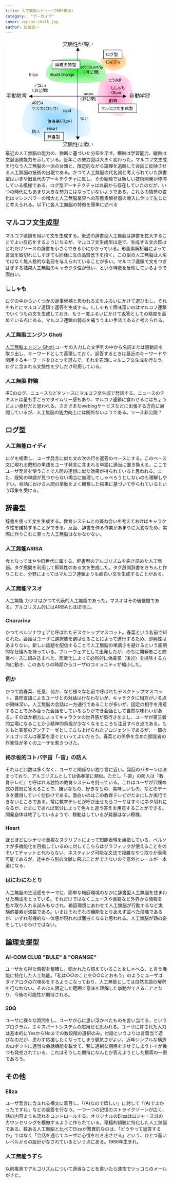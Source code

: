 ```yaml
---
title: 人工無脳レビュー(2005年版)
category:  "アーカイブ"
cover: cyprus-chalk.jpg
author: 加藤真一
---
```


![人工無脳チャート](./munochart.png)  
最近の人工無脳の能力の、独断に基づいた分布を示す。横軸は学習能力、縦軸は文脈追跡能力を示している。近年この勢力図は大きく変わった。マルコフ文生成を行なう人工無脳の一派の台頭と、限定的ながら論理を追跡して会話に反映させる人工無脳の技術の出現である。かつて人工無脳の代名詞と考えられていた辞書型はいまや旧世代のアーキテクチャに属し、その範疇では新しい技術開発が停滞している模様である。ログ型アーキテクチャは以前から存在していたのだが、いつの時代にもあまり大きな勢力にはなっていないようである。これらの情勢の変化はマシンパワーの増大と人工無脳業界への形態素解析器の導入に伴って生じたと考えられる。以下に各人工無脳の特徴を簡単に述べる 

## マルコフ文生成型

マルコフ連鎖を用いて文を生成する。後述の辞書型人工無脳は辞書を拡大することでよい反応をするようになるが、マルコフ文生成型は逆で、生成する文の質はどれだけソースの辞書を小さくできるかにかかっている。形態素解析器によって言葉を細切れにしすぎても同様に文の品質低下を招く。この型の人工無脳は人名ではなく無人格的な名前を与えられていることが多い。マルコフ連鎖で文をつぎはぎする結果人工無脳のキャラクタ性が低い、という特徴を反映しているようで面白い。 

### ししゃも

ログの中からいくつかの返事候補と思われる文をふるいにかけて選び出し、それをもとにマルコフ連鎖で返答を生成する。ししゃもで興味深いのはマルコフ連鎖でいくつもの文を生成しておき、もう一度ふるいにかけて返答としての精度を高めている点にある。マルコフ連鎖の弱点を補ううまい手法であると考えられる。

### 人工無脳エンジン Ghoti 

[人工無脳エンジン Ghoti ](https://www.oocities.org/svnseeds/ghoti/ghoti.html)
ユーザの入力した文字列の中から名詞または感動詞を取り出し、キーワードとして蓄積しておく。返答するときは最近のキーワードや関連するキーワードをひとつを選んで、それを先頭にマルコフ文生成を行なう。ログに含まれる文脈性を少しだけ利用している。

### 人工無脳 酢鶏

IRCのログ、ニュースなどをソースにマルコフ文生成で発話する。ニュースのテキストは量も手ごろでタイムリー感もあり、マルコフ連鎖に食わせるにはちょうどよい食材だと思われる。さまざまなweblogサービスなどに出張する方向に展開しているが、人工無脳の能力向上には関係ないようである。ソース非公開？ 

## ログ型

### 人工無能ロイディ

ログを検索し、ユーザ発言に似た文の次の行を返答のベースにする。このベース文に現れる既知の単語をユーザ発言に含まれる単語に適当に置き換える。ここでユーザ発言を使うことで人間の連想に似た効果が得られていると思われる。また、既知の単語が見つからない場合に無理してしゃべろうとしないのも理解しやすい。会話における人間の挙動をよく観察した結果に基づいて作られているという印象を受ける。

## 辞書型

辞書を使って文を生成する。教育システムとの兼ね合いを考えておけばキャラクタ性を維持することができる。反面、辞書を作る作業があまりに大変なため、実際に作りこむに至った人工無脳はなかなかない。 

### 人工無能ARISA

今となってはやや旧世代に属する、辞書型のアルゴリズムを突き詰めた人工無脳。タグ展開を利用して即興性のある文を生成した。タグ展開辞書をきちんと作りこむと、分野によってはマルコフ連鎖よりも面白い文を生成することがある。 

### 人工無能マスオ

人工無能 カツオはかつて代表的人工無能であった。マスオはその後継機である。アルゴリズム的にはARISAとほぼ同じ。 

### Chararina

かつてペルソナウェアと呼ばれたデスクトップマスコット。春菜という名前で知られた。会話はユーザに選択肢を選ばせることによって進行するため、即興性はあまりない。新しい話題を配信することで人工無脳の単調さを避けるという画期的な仕組みを持っている。フリーウェアとして出発したが、のちに開発者ごと商業ベースに組み込まれた。商業化によって必然的に偽春菜（後述）を排除する方向に動き、このあたりの時期からユーザのコミュニティが縮小した。

### 伺か

かつて偽春菜、任意、何か、など様々な名前で呼ばれたデスクトップマスコット。自然言語によるユーザとの対話は行なわないが、キャラクタに相方がいる点が興味深い。人工無脳の会話は一方通行であることが多いが、固定の相手を用意することでかみ合った会話をしているふりができ会話として自然な味わいがある。そのほか相方によってキャラクタの世界感が奥行きをまし、ユーザが第三者的立場になることから精神的負担が少なくなるところも注目すべき点である。もともと春菜のアンチテーゼとして立ち上げられたプロジェクトであるが、一部のアルゴリズムは春菜を凌ぐといってよいだろう。春菜との係争を含めた開発者の作家性が多くのユーザを惹きつけた。 

### 掲示板的コトバ宇宙「-宙」の防人

それほど口数は多くなく、ユーザと関係ない独り言に近い。発話のパターンは決まっており、アルゴリズムとしては偽春菜に類似。ただし「-宙」の防人は『教育テレビ』と呼ばれる独特の教育システムを持っている。これはユーザが穴埋め式の質問に答えることで、嫌いなもの、好きなもの、美味しいもの、などのデータを獲得していく仕掛けである。面白いのはこの教育テレビがたまにしか実行できないところである。常に教育テレビが呼び出せたらユーザはすぐにネタ切れになるが、たまにであれば気分によって色々と違う答えを用意することができる。開発自体は終了しているようで、稼動はしているが発展はない模様。

### Heart

ほどほどにシナリオ重視なスクリプトによって知能表現を目指している．ペルソナが多機能化を目指しているのに対してこちらはグラフィックが使えることをのぞいてチャットと代わらない．ネスティング可能な文法で複雑なやり取りが表現可能であるが，途中から別の文脈に飛ぶことができないので意外とレールが一本道になる．

### はにわにわとり

人工無脳の生活感をテーマに、簡単な箱庭環境のなかに辞書型人工無脳を住まわせた構成をとっている。それだけではなくニュースや書籍など外界から情報を色々取り入れる試みもなされ、箱庭環境にあわせて人工無脳が行動するなど実験的要素が満載である。いまはそれぞれの機能をとりあえず並べた段階であるが、いずれ有機的な一体感が現れれば面白くなると思われる。人工無脳が鶏の姿をしているわけではない。

## 論理支援型

### AI-COM CLUB "BULE" & "ORANGE"

ユーザから得た情報を蓄積し、聞かれたら憶えていることをしゃべる、と言う機能に特化した人工無能。「私は○○のことを○○○とおもう」のようにユーザはダイアログの穴埋めをするようになっており、人工無能としては自然言語の解釈を行なわない。そのぶん限定した範囲で意味を理解した挙動ができることとなり、今後の可能性が期待される。

### 20Q

ユーザに様々な質問をし、ユーザが心に思い浮かべたものを言い当てる、というプログラム。エキスパートシステムの応用だと思われる。ユーザに許された入力は基本的にYesからNoまでの数段階の選択のみ。対話というよりは言葉当て遊びなのだが、思わず応援したくなってしまう健気さがよい。近年シンプルな構造のロボットに適当な会話機能を載せて、客に過剰な期待をさせてしまうトイが幾つも発売されている。これはそうした期待になんとか答えようとした模索の一例であろう。 

## その他

### Eliza

ユーザ発言に含まれる構文に着目し、「(A)なので嬉しい」に対して「(A)でよかったですね」などの返答を行なう。一つ一つの記憶のストライクゾーンが広く、話の内容よりも流れをコントロールする。オリジナルのElizaはロジャース派のカウンセリングを模倣するように作られている。積極的傾聴に特化した人工無脳である。数ある人工無脳と比べてElizaが驚異的なのは、「どうやって返答するか」ではなく「会話を通じてユーザに心情を吐き出させる」という、ひとつ高いレベルからの設計がなされているという点にある。1966年生まれ。 

### 人工無能うずら

以前推測でアルゴリズムについて適当なことを書いたら速攻でツッコミのメールがきた。
